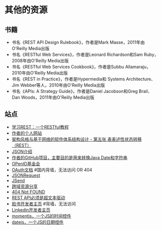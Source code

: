 # 其他的资源
## 书籍<div id="books" />
- 书名《REST API Design Rulebook》，作者是Mark Masse，2011年由O'Reilly Media出版
- 书名《RESTful Web Services》，作者是Leonard Richardson和Sam Ruby，2008年由O'Reilly Media出版
- 书名《RESTful Web Services Cookbook》，作者是Subbu Allamaraju，2010年由O'Reilly Media出版
- 书名《REST in Practice》，作者是Hypermedia和 Systems Architecture、Jim Webber等人，2010年由O'Reilly Media出版
- 书名《APIs: A Strategy Guide》，作者是Daniel Jacobson和Greg Brail、Dan Woods，2011年由O'Reilly Media出版

## 站点<div id="websites" />
- [学习REST：一个RESTful教程](http://www.restapitutorial.com)
- [作者的个人网站](http://www.toddfredrich.com)
- [架构风格与基于网络的软件体系结构设计 - 第五张 表表述性状态转移（REST）](http://www.ics.uci.edu/~fielding/pubs/dissertation/rest_arch_style.htm)
- [JSON介绍](http://www.json.org/)
- [作者的GitHub项目，主要目的是用来转换Java Date和字符串](https://github.com/tfredrich/DateAdapterJ)
- [OPenID基金会](http://openid.net/developers/specs/)
- [OAuth文档](http://oauth.net/documentation/spec/) #国内背墙，无法访问 OR 404
- [JSONRequest](http://www.json.org/JSONRequest.html)
- [JSend](http://labs.omniti.com/labs/jsend)
- [跨域资源分享](http://enable-cors.org/)
- [404 Not FOUND](http://www.odata.org/documentation/uri-conventions#FilterSystemQueryOption)
- [REST API必须是超文本驱动](http://roy.gbiv.com/untangled/2008/rest-apis-must-be-hypertext-driven)
- [脸书开发者主页](https://developers.facebook.com/docs/reference/api/%20-%20https://dev.twitter.com/docs/api) #背墙，无法访问
- [Linkedin开发者主页](https://developer.linkedin.com)
- [momentjs，一个JS的时间控件](https://momentjs.com)
- [datejs，一个JS的日期控件](https://www.datejs.com)